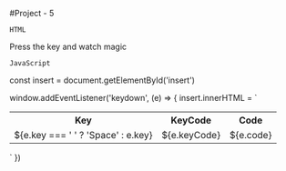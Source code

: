 #Project - 5

```HTML```

<!DOCTYPE html>
<html>
  <head>
    <title>Events</title>
  </head>
  <body>
    <div class="project">
      <div id="insert">
        <div class="key">Press the key and watch magic</div>
      </div>
    </div>
  </body>

</html>

```JavaScript```


const insert = document.getElementById('insert')

window.addEventListener('keydown', (e) => {
  insert.innerHTML = `
  <div class = 'color'>
  <table>
  <tr>
    <th>Key</th>
    <th>KeyCode</th>
    <th>Code</th>
  </tr>
  <tr>
    <td>${e.key === ' ' ? 'Space' : e.key} </td>
    <td>${e.keyCode}</td>
    <td>${e.code}</td>
  </tr>
  
</table>
  </div>
  `
})